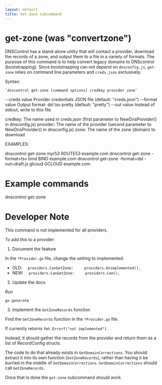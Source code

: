 ```yaml
---
layout: default
title: Get-Zone subcommand
---
```


# get-zone (was "convertzone")

DNSControl has a stand-alone utility that will contact a provider,
download the records of a zone, and output them to a file in a variety
of formats.  The purpose of this command is to help convert legacy
domains to DNScontrol (bootstrapping).  Since bootstrapping can not
depend on `dnsconfig.js`, `get-zone` relies on command line parameters
and `creds.json` exclusively.

Syntax:

    `dnscontrol get-zone [command options] credkey provider zone`


   --creds value   Provider credentials JSON file (default: "creds.json")
   --format value  Output format: dsl tsv pretty (default: "pretty")
   --out value     Instead of stdout, write to this file

   credkey:  The name used in creds.json (first parameter to NewDnsProvider() in dnsconfig.js)
   provider: The name of the provider (second parameter to NewDnsProvider() in dnsconfig.js)
   zone:     The name of the zone (domain) to download

EXAMPLES:

   dnscontrol get-zone myr53 ROUTE53 example.com
   dnscontrol get-zone -format=tsv bind BIND example.com
   dnscontrol get-zone -format=dsl -out=draft.js glcoud GCLOUD example.com


# Example commands

dnscontrol get-zone

# Developer Note

This command is not implemented for all providers.

To add this to a provider:

1. Document the feature

In the `*Provider.go` file, change the setting to implemented.

* OLD: `  providers.CanGetZone:     providers.Unimplemented(),`
* NEW: `  providers.CanGetZone:     providers.Can(),`

2. Update the docs

Run

```
go generate
```

3. Implement the `GetZoneRecords` function

Find the `GetZoneRecords` function in the `*Provider.go` file.

If currently returns `fmt.Errorf("not implemented")`.

Instead, it should gather the records from the provider
and return them as a list of RecordConfig structs.

The code to do that already exists in `GetDomainCorrections`.
You should extract it into its own function (`GetZoneRecords`), rather
than having it be burried in the middle of `GetDomainCorrections`.
`GetDomainCorrections` should call `GetZoneRecords`.

Once that is done the `get-zone` subcommand should work.
